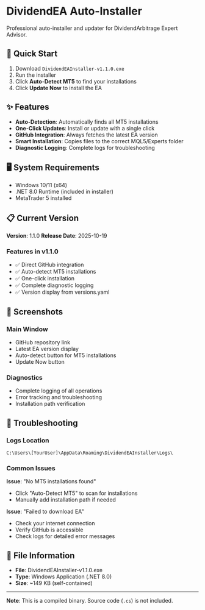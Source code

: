 # DividendEA Auto-Installer

Professional auto-installer and updater for DividendArbitrage Expert Advisor.

## 🚀 Quick Start

1. Download `DividendEAInstaller-v1.1.0.exe`
2. Run the installer
3. Click **Auto-Detect MT5** to find your installations
4. Click **Update Now** to install the EA

## ✨ Features

- **Auto-Detection**: Automatically finds all MT5 installations
- **One-Click Updates**: Install or update with a single click
- **GitHub Integration**: Always fetches the latest EA version
- **Smart Installation**: Copies files to the correct MQL5/Experts folder
- **Diagnostic Logging**: Complete logs for troubleshooting

## 🖥️ System Requirements

- Windows 10/11 (x64)
- .NET 8.0 Runtime (included in installer)
- MetaTrader 5 installed

## 📋 Current Version

**Version**: 1.1.0
**Release Date**: 2025-10-19

### Features in v1.1.0
- ✅ Direct GitHub integration
- ✅ Auto-detect MT5 installations
- ✅ One-click installation
- ✅ Complete diagnostic logging
- ✅ Version display from versions.yaml

## 📸 Screenshots

### Main Window
- GitHub repository link
- Latest EA version display
- Auto-detect button for MT5 installations
- Update Now button

### Diagnostics
- Complete logging of all operations
- Error tracking and troubleshooting
- Installation path verification

## 🔧 Troubleshooting

### Logs Location
```
C:\Users\[YourUser]\AppData\Roaming\DividendEAInstaller\Logs\
```

### Common Issues

**Issue**: "No MT5 installations found"
- Click "Auto-Detect MT5" to scan for installations
- Manually add installation path if needed

**Issue**: "Failed to download EA"
- Check your internet connection
- Verify GitHub is accessible
- Check logs for detailed error messages

## 📄 File Information

- **File**: DividendEAInstaller-v1.1.0.exe
- **Type**: Windows Application (.NET 8.0)
- **Size**: ~149 KB (self-contained)

---

**Note**: This is a compiled binary. Source code (`.cs`) is not included.
